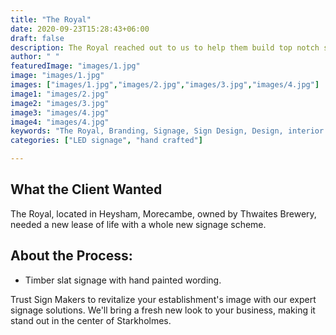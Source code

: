 ```yaml
---
title: "The Royal"
date: 2020-09-23T15:28:43+06:00
draft: false
description: The Royal reached out to us to help them build top notch sign boards for their business
author: " "
featuredImage: "images/1.jpg"
image: "images/1.jpg"
images: ["images/1.jpg","images/2.jpg","images/3.jpg","images/4.jpg"]
image1: "images/2.jpg"
image2: "images/3.jpg"
image3: "images/4.jpg"
image4: "images/4.jpg"
keywords: "The Royal, Branding, Signage, Sign Design, Design, interior signage, exterior design"
categories: ["LED signage", "hand crafted"]

---
```

## What the Client Wanted
The Royal, located in Heysham, Morecambe, owned by Thwaites Brewery, needed a new lease of life with a whole new signage scheme.

## About the Process:
- Timber slat signage with hand painted wording.

Trust Sign Makers to revitalize your establishment's image with our expert signage solutions. We'll bring a fresh new look to your business, making it stand out in the center of Starkholmes.

